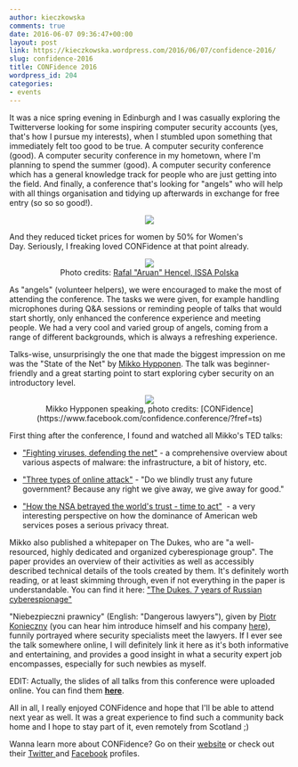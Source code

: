 ```yaml
---
author: kieczkowska
comments: true
date: 2016-06-07 09:36:47+00:00
layout: post
link: https://kieczkowska.wordpress.com/2016/06/07/confidence-2016/
slug: confidence-2016
title: CONFidence 2016
wordpress_id: 204
categories:
- events
---
```


It was a nice spring evening in Edinburgh and I was casually exploring the Twitterverse looking for some inspiring computer security accounts (yes, that's how I pursue my interests), when I stumbled upon something that immediately felt too good to be true. A computer security conference (good). A computer security conference in my hometown, where I'm planning to spend the summer (good). A computer security conference which has a general knowledge track for people who are just getting into the field. And finally, a conference that's looking for "angels" who will help with all things organisation and tidying up afterwards in exchange for free entry (so so so good!).

<p align="center"><img src="https://kieczkowska.files.wordpress.com/2016/05/friendstrifle-gif.gif"></p>

And they reduced ticket prices for women by 50% for Women's Day. Seriously, I freaking loved CONFidence at that point already.

<p align="center"><img src="https://kieczkowska.files.wordpress.com/2016/06/13232994_987323088022325_1585517144814353948_n.jpg?w=680"><br>Photo credits: <a href="https://www.facebook.com/media/set/?set=a.987322031355764.1073741841.291941654227142&type=3">Rafal "Aruan" Hencel, ISSA Polska</a></p>

As "angels" (volunteer helpers), we were encouraged to make the most of attending the conference. The tasks we were given, for example handling microphones during Q&A sessions or reminding people of talks that would start shortly, only enhanced the conference experience and meeting people. We had a very cool and varied group of angels, coming from a range of different backgrounds, which is always a refreshing experience.

Talks-wise, unsurprisingly the one that made the biggest impression on me was the "State of the Net" by [Mikko Hypponen](https://mikko.hypponen.com/). The talk was beginner-friendly and a great starting point to start exploring cyber security on an introductory level.

<p align="center"><img src="https://kieczkowska.files.wordpress.com/2016/06/13267955_1269603093051392_952435656259229834_n.jpg"><br>Mikko Hypponen speaking, photo credits: [CONFidence](https://www.facebook.com/confidence.conference/?fref=ts)</p>

First thing after the conference, I found and watched all Mikko's TED talks:

	
  * ["Fighting viruses, defending the net"](https://www.ted.com/talks/mikko_hypponen_fighting_viruses_defending_the_net) - a comprehensive overview about various aspects of malware: the infrastructure, a bit of history, etc.

	
  * ["Three types of online attack"](https://www.ted.com/talks/mikko_hypponen_three_types_of_online_attack) - "Do we blindly trust any future government? Because any right we give away, we give away for good."

	
  * ["How the NSA betrayed the world's trust - time to act"](https://www.ted.com/talks/mikko_hypponen_three_types_of_online_attack)  - a very interesting perspective on how the dominance of American web services poses a serious privacy threat.


Mikko also published a whitepaper on The Dukes, who are "a well-resourced, highly dedicated and organized cyberespionage group". The paper provides an overview of their activities as well as accessibly described technical details of the tools created by them. It's definitely worth reading, or at least skimming through, even if not everything in the paper is understandable. You can find it here: ["The Dukes. 7 years of Russian cyberespionage"](https://www.f-secure.com/documents/996508/1030745/dukes_whitepaper.pdf)

"Niebezpieczni prawnicy" (English: "Dangerous lawyers"), given by [Piotr Konieczny](https://twitter.com/konieczny?lang=en) (you can hear him introduce himself and his company [here](https://www.youtube.com/watch?v=HNYYUXy4vO0)), funnily portrayed where security specialists meet the lawyers. If I ever see the talk somewhere online, I will definitely link it here as it's both informative and entertaining, and provides a good insight in what a security expert job encompasses, especially for such newbies as myself.

EDIT: Actually, the slides of all talks from this conference were uploaded online. You can find them **[here](http://www.slideshare.net/proidea_conferences/clipboards/confidence-2016)**.

All in all, I really enjoyed CONFidence and hope that I'll be able to attend next year as well. It was a great experience to find such a community back home and I hope to stay part of it, even remotely from Scotland ;)

Wanna learn more about CONFidence? Go on their [website](http://2016.confidence.org.pl/en/) or check out their [Twitter ](https://twitter.com/CONFidence_news)and [Facebook](https://www.facebook.com/confidence.conference/?fref=ts) profiles.
